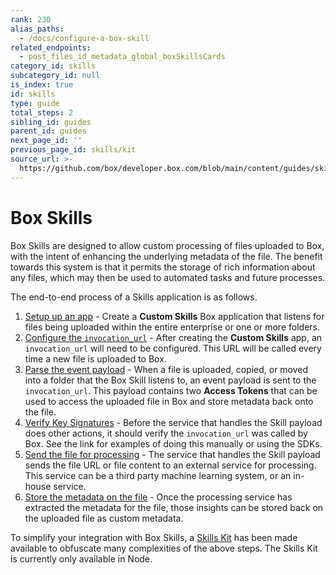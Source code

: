 ```yaml
---
rank: 230
alias_paths:
  - /docs/configure-a-box-skill
related_endpoints:
  - post_files_id_metadata_global_boxSkillsCards
category_id: skills
subcategory_id: null
is_index: true
id: skills
type: guide
total_steps: 2
sibling_id: guides
parent_id: guides
next_page_id: ''
previous_page_id: skills/kit
source_url: >-
  https://github.com/box/developer.box.com/blob/main/content/guides/skills/index.md
---
```

# Box Skills

Box Skills are designed to allow custom processing of files uploaded to Box,
with the intent of enhancing the underlying metadata of the file. The benefit
towards this system is that it permits the storage of rich information about any
files, which may then be used to automated tasks and future processes.

The end-to-end process of a Skills application is as follows.

<!-- markdownlint-disable line-length -->

1. [Setup up an app](guide://skills/handle/setup) - Create a
   **Custom Skills**  Box application that listens for files being uploaded
   within the entire enterprise or one or more folders.   
2. [Configure the `invocation_url`](guide://skills/invocation-url) - After
   creating the **Custom Skills** app, an `invocation_url` will need to be
   configured. This URL will be called every time a new file is uploaded to Box.
3. [Parse the event payload](guide://skills/handle/payload) - When a file is
   uploaded, copied, or moved into a folder that the Box Skill listens to, an
   event payload is sent to the `invocation_url`. This payload contains two
   **Access Tokens** that can be used to access the uploaded file in Box and
   store metadata back onto the file.
4. [Verify Key Signatures][1] - Before the
   service that handles the Skill payload does other actions, it should verify
   the `invocation_url` was called by Box. See the link for
   examples of doing this manually or using the SDKs.
5. [Send the file for processing][2] - The service that
   handles the Skill payload sends the file URL or file content to an external
   service for processing. This service can be a third party machine learning
   system, or an in-house service.
6. [Store the metadata on the file](guide://skills/handle/metadata) - Once the
   processing service has extracted the metadata for the file, those insights
   can be stored back on the uploaded file as custom metadata.
   
<Message>

To simplify your integration with Box Skills, a [Skills
Kit](guide://skills/kit) has been made available to obfuscate many
complexities of the above steps. The Skills Kit is currently only available in
Node.

</Message>

<!-- markdownlint-enable line-length -->

[1]: guide://webhooks/v2/signatures-v2
[2]: https://github.com/box-community/Box-Custom-Skills-Starter
